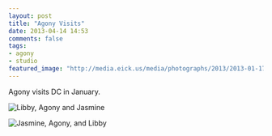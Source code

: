 ```yaml
---
layout: post
title: "Agony Visits"
date: 2013-04-14 14:53
comments: false
tags:
- agony
- studio
featured_image: "http://media.eick.us/media/photographs/2013/2013-01-17/Agony-2013-01-17-at-20-32-30.jpg"
---
```

Agony visits DC in January.

![Libby, Agony and Jasmine](http://media.eick.us/media/photographs/2013/2013-01-17/Agony-2013-01-17-at-20-32-30.jpg)

![Jasmine, Agony, and Libby](http://media.eick.us/media/photographs/2013/2013-01-17/Agony-2013-01-17-at-20-33-08.jpg)